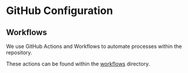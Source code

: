 # GitHub Configuration

## Workflows

We use GitHub Actions and Workflows to automate processes within the repository.

These actions can be found within the [workflows](./workflows) directory.
